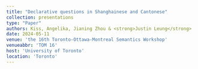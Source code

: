```yaml
---
title: "Declarative questions in Shanghainese and Cantonese"
collection: presentations
type: "Paper"
authors: Kiss, Angelika, Jianing Zhou & <strong>Justin Leung</strong>
date: 2024-05-11
venue: 'the 16th Toronto-Ottawa-Montreal Semantics Workshop'
venueabbr: 'TOM 16'
host: 'University of Toronto'
location: 'Toronto'
---
```


